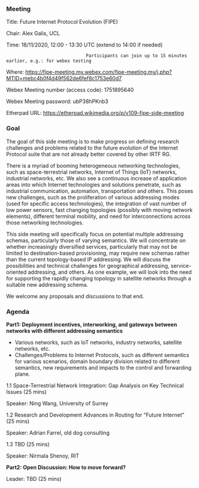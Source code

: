 ### **Meeting**
Title: Future Internet Protocol Evolution (FIPE)

Chair: Alex Galis, UCL

Time:  18/11/2020, 12:00 - 13:30 UTC (extend to 14:00 if needed)
                                  
                                  Participants can join up to 15 minutes earlier, e.g.: for webex testing

Where: 	https://fipe-meeting.my.webex.com/fipe-meeting.my/j.php?MTID=mebc4b0f4d49f562de6fef8c1753e60d7

Webex Meeting number (access code): 1751895640 

Webex Meeting password: ubP38hPKnb3

Etherpad URL: https://etherpad.wikimedia.org/p/v109-fipe-side-meeting

### **Goal**
The goal of this side meeting is to make progress on defining research challenges and problems related to the future evolution of the Internet Protocol suite  that are not already better covered by other IRTF RG. 

There is a myriad of booming heterogeneous networking technologies, such as space-terrestrial networks, Internet of Things (IoT) networks, industrial networks, etc. We also see a continuous increase of application areas into which Internet technologies and solutions penetrate, such as industrial communication, automation, transportation and others. This poses new challenges, such as the proliferation of various addressing modes (used for specific access technologies), the integration of vast number of low power sensors, fast changing topologies (possibly with moving network elements), different terminal mobility, and need for interconnections across those networking technologies. 

This side meeting will specifically focus on potential multiple addressing schemas, particularly those of varying semantics. We will concentrate on whether increasingly diversified services, particularly that may not be limited to destination-based provisioning, may require new schemas rather than the current topology-based IP addressing. We will discuss the possibilities and technical challenges for geographical addressing, service-oriented addressing, and others. As one example, we will look into the need for supporting the rapidly changing topology in satellite networks through a suitable new addressing schema.

We welcome any proposals and discussions to that end. 


### **Agenda**

**Part1: Deployment incentives, interworking, and gateways between networks with different addressing semantics** 
- Various networks, such as IoT networks, industry networks, satellite networks, etc.
- Challenges/Problems to Internet Protocols, such as different semantics for various scenarios, domain boundary division related to different semantics, new requirements and impacts to the control and forwarding plane.

1.1 Space-Terrestrial Network Integration: Gap Analysis on Key Technical Issues (25 mins)

Speaker: Ning Wang, University of Surrey

1.2 Research and Development Advances in Routing for “Future Internet” (25 mins)

Speaker: Adrian Farrel, old dog consulting

1.3 TBD (25 mins)

Speaker: Nirmala Shenoy, RIT

**Part2: Open Discussion: How to move forward?**

Leader: TBD (25 mins)
